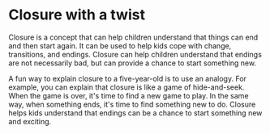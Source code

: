 # Closure with a twist

Closure is a concept that can help children understand that things can end and then start again. It can be used to help kids cope with change, transitions, and endings. Closure can help children understand that endings are not necessarily bad, but can provide a chance to start something new. 

A fun way to explain closure to a five-year-old is to use an analogy. For example, you can explain that closure is like a game of hide-and-seek. When the game is over, it's time to find a new game to play. In the same way, when something ends, it's time to find something new to do. Closure helps kids understand that endings can be a chance to start something new and exciting.
